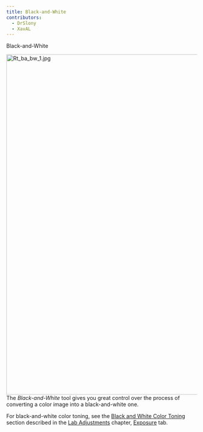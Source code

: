 ```yaml
---
title: Black-and-White
contributors:
  - DrSlony
  - XavAL
---
```


<div class="pagetitle">

Black-and-White

</div>

<img src="/images/Rt_ba_bw_1.jpg" title="Rt_ba_bw_1.jpg" width="900"
alt="Rt_ba_bw_1.jpg" /> The *Black-and-White* tool gives you great
control over the process of converting a color image into a
black-and-white one.

For black-and-white color toning, see the [Black and White Color
Toning](Lab_Adjustments#Black-and-White_Color_Toning.md) section
described in the [Lab Adjustments](lab_adjustments) chapter,
[Exposure](exposure) tab.

  
